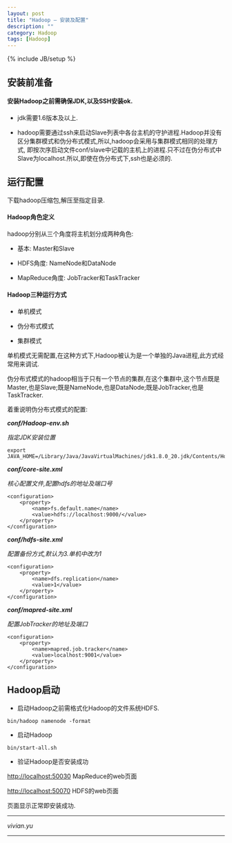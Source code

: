 ```yaml
---
layout: post
title: "Hadoop — 安装及配置"
description: ""
category: Hadoop
tags: [Hadoop]
---
```

{% include JB/setup %}


安装前准备
------------

#### 安装Hadoop之前需确保JDK,以及SSH安装ok.

- jdk需要1.6版本及以上.

- hadoop需要通过ssh来启动Slave列表中各台主机的守护进程.Hadoop并没有区分集群模式和伪分布式模式,所以,hadoop会采用与集群模式相同的处理方式,
即按次序启动文件conf/slave中记载的主机上的进程.只不过在伪分布式中Slave为localhost.所以,即使在伪分布式下,ssh也是必须的.



运行配置
---------

下载hadoop压缩包,解压至指定目录.

#### Hadoop角色定义

hadoop分别从三个角度将主机划分成两种角色:

- 基本: Master和Slave

- HDFS角度: NameNode和DataNode

- MapReduce角度: JobTracker和TaskTracker

#### Hadoop三种运行方式

- 单机模式

- 伪分布式模式

- 集群模式

单机模式无需配置,在这种方式下,Hadoop被认为是一个单独的Java进程,此方式经常用来调试.

伪分布式模式的hadoop相当于只有一个节点的集群,在这个集群中,这个节点既是Master,也是Slave;既是NameNode,也是DataNode;既是JobTracker,也是TaskTracker.

着重说明伪分布式模式的配置:

**_conf/Hadoop-env.sh_**

*指定JDK安装位置*

    export JAVA_HOME=/Library/Java/JavaVirtualMachines/jdk1.8.0_20.jdk/Contents/Home

**_conf/core-site.xml_**

*核心配置文件,配置hdfs的地址及端口号*

    <configuration>
        <property>
            <name>fs.default.name</name>
            <value>hdfs://localhost:9000/</value>
        </property>
    </configuration>

**_conf/hdfs-site.xml_**

*配置备份方式,默认为3.单机中改为1*

    <configuration>
    	<property>
    		<name>dfs.replication</name>
    		<value>1</value>
    	</property>
    </configuration>

**_conf/mapred-site.xml_**

*配置JobTracker的地址及端口*

    <configuration>
    	<property>
    		<name>mapred.job.tracker</name>
    		<value>localhost:9001</value>
    	</property>
    </configuration>

Hadoop启动
---------

- 启动Hadoop之前需格式化Hadoop的文件系统HDFS.

`bin/hadoop namenode -format`

- 启动Hadoop

`bin/start-all.sh`

- 验证Hadoop是否安装成功

[http://localhost:50030](http://localhost:50030)  MapReduce的web页面

[http://localhost:50070](http://localhost:50070) HDFS的web页面

页面显示正常即安装成功.

--------------------

*vivian.yu*

--------------------